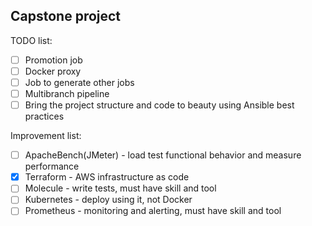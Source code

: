 ## Capstone project
TODO list:
- [ ] Promotion job
- [ ] Docker proxy
- [ ] Job to generate other jobs
- [ ] Multibranch pipeline
- [ ] Bring the project structure and code to beauty using Ansible best practices

Improvement list:
- [ ] ApacheBench(JMeter) - load test functional behavior and measure performance
- [x] Terraform - AWS infrastructure as code
- [ ] Molecule - write tests, must have skill and tool 
- [ ] Kubernetes - deploy using it, not Docker
- [ ] Prometheus -  monitoring and alerting, must have skill and tool
